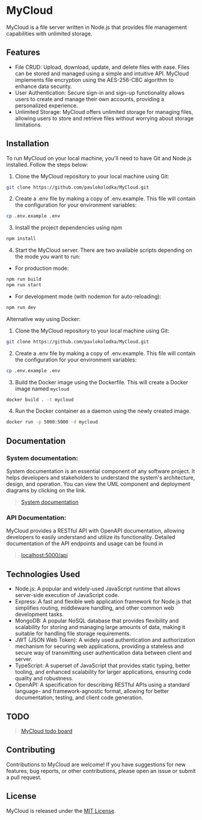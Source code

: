 # MyCloud

MyCloud is a file server written in Node.js that provides file management capabilities with unlimited storage. 

## Features

- File CRUD: Upload, download, update, and delete files with ease. Files can be stored and managed using a simple and intuitive API. MyCloud implements file encryption using the AES-256-CBC algorithm to enhance data security.
- User Authentication: Secure sign-in and sign-up functionality allows users to create and manage their own accounts, providing a personalized experience.
- Unlimited Storage: MyCloud offers unlimited storage for managing files, allowing users to store and retrieve files without worrying about storage limitations.

## Installation

To run MyCloud on your local machine, you'll need to have Git and Node.js installed. Follow the steps below:

1. Clone the MyCloud repository to your local machine using Git:

```bash
git clone https://github.com/pavlokolodka/MyCloud.git
```
2. Create a .env file by making a copy of .env.example. This file will contain the configuration for your environment variables:
```bash
cp .env.example .env
```
3. Install the project dependencies using npm
```bash
npm install
```
4. Start the MyCloud server. There are two available scripts depending on the mode you want to run:<br/>
- For production mode:
```bash
npm run build
npm run start
```
- For development mode (with nodemon for auto-reloading):<br/>
```bash
npm run dev
```
Alternative way using Docker: 

1. Clone the MyCloud repository to your local machine using Git:

```bash
git clone https://github.com/pavlokolodka/MyCloud.git
```

2. Create a .env file by making a copy of .env.example. This file will contain the configuration for your environment variables:
```bash
cp .env.example .env
```

3. Build the Docker image using the Dockerfile. This will create a Docker image named `mycloud`
```bash
docker build . -t mycloud
```
4. Run the Docker container as a daemon using the newly created image.
```bash
docker run -p 5000:5000 -d mycloud
```
## Documentation

### System documentation:

System documentation is an essential component of any software project. It helps developers and stakeholders to understand the system's architecture, design, and operation.
You can view the UML component and deployment diagrams by clicking on the link.

> [System documentation](./github/README.md)

### API Documentation:

MyCloud provides a RESTful API with OpenAPI documentation, allowing developers to easily understand and utilize its functionality.
Detailed documentation of the API endpoints and usage can be found in

> [localhost:5000/api](http://localhost:5000/api)



## Technologies Used

- Node.js: A popular and widely-used JavaScript runtime that allows server-side execution of JavaScript code.
- Express: A fast and flexible web application framework for Node.js that simplifies routing, middleware handling, and other common web development tasks.
- MongoDB: A popular NoSQL database that provides flexibility and scalability for storing and managing large amounts of data, making it suitable for handling file storage requirements.
- JWT (JSON Web Token): A widely used authentication and authorization mechanism for securing web applications, providing a stateless and secure way of transmitting user authentication data between client and server.
- TypeScript: A superset of JavaScript that provides static typing, better tooling, and enhanced scalability for larger applications, ensuring code quality and robustness.
- OpenAPI: A specification for describing RESTful APIs using a standard language- and framework-agnostic format, allowing for better documentation, testing, and client code generation.

## TODO
> [MyCloud todo board](https://www.notion.so/MyCloud-TODO-1e488a58e519480dac618b4822be129a)

## Contributing

Contributions to MyCloud are welcome! If you have suggestions for new features, bug reports, or other contributions, please open an issue or submit a pull request.

## License

MyCloud is released under the [MIT License](LICENSE).
